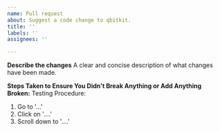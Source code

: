```yaml
---
name: Pull request
about: Suggest a code change to qbitkit.
title: ''
labels: ''
assignees: ''

---
```


**Describe the changes**
A clear and concise description of what changes have been made.

**Steps Taken to Ensure You Didn't Break Anything or Add Anything Broken:**
Testing Procedure:
1. Go to '...'
2. Click on '....'
3. Scroll down to '....'
